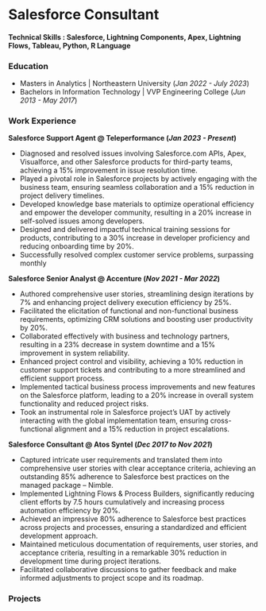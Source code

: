 # Salesforce Consultant

#### Technical Skills : Salesforce, Lightning Components, Apex, Lightning Flows, Tableau, Python, R Language

### Education
- Masters in Analytics | Northeastern University (_Jan 2022 - July 2023_)
- Bachelors in Information Technology | VVP Engineering College (_Jun 2013 - May 2017_)

### Work Experience
**Salesforce Support Agent @ Teleperformance (_Jan 2023 - Present_)**

- Diagnosed and resolved issues involving Salesforce.com APIs, Apex, Visualforce, and other Salesforce products for third-party teams, achieving a 15% improvement in issue resolution time.
- Played a pivotal role in Salesforce projects by actively engaging with the business team, ensuring seamless collaboration and a 15% reduction in project delivery timelines.
- Developed knowledge base materials to optimize operational efficiency and empower the developer community, resulting in a 20% increase in self-solved issues among developers.
- Designed and delivered impactful technical training sessions for products, contributing to a 30% increase in developer proficiency and reducing onboarding time by 20%.
- Successfully resolved complex customer service problems, surpassing monthly

**Salesforce Senior Analyst @ Accenture (_Nov 2021 - Mar 2022_)**

- Authored comprehensive user stories, streamlining design iterations by 7% and enhancing project delivery execution efficiency by 25%.
- Facilitated the elicitation of functional and non-functional business requirements, optimizing CRM solutions and boosting user productivity by 20%.
- Collaborated effectively with business and technology partners, resulting in a 23% decrease in system downtime and a 15% improvement in system reliability.
- Enhanced project control and visibility, achieving a 10% reduction in customer support tickets and contributing to a more streamlined and efficient support process.
- Implemented tactical business process improvements and new features on the Salesforce platform, leading to a 20% increase in overall system functionality and reduced project risks.
- Took an instrumental role in Salesforce project’s UAT by actively interacting with the global implementation team, ensuring cross-functional alignment and a 15% reduction in project escalations.

**Salesforce Consultant @ Atos Syntel (_Dec 2017 to Nov 2021_)**

- Captured intricate user requirements and translated them into comprehensive user stories with clear acceptance criteria, achieving an outstanding 85% adherence to Salesforce best practices on the managed package – Nimble.
- Implemented Lightning Flows & Process Builders, significantly reducing client efforts by 7.5 hours cumulatively and increasing process automation efficiency by 20%.
- Achieved an impressive 80% adherence to Salesforce best practices across projects and processes, ensuring a standardized and efficient development approach.
- Maintained meticulous documentation of requirements, user stories, and acceptance criteria, resulting in a remarkable 30% reduction in development time during project iterations.
- Facilitated collaborative discussions to gather feedback and make informed adjustments to project scope and its roadmap.

### Projects
